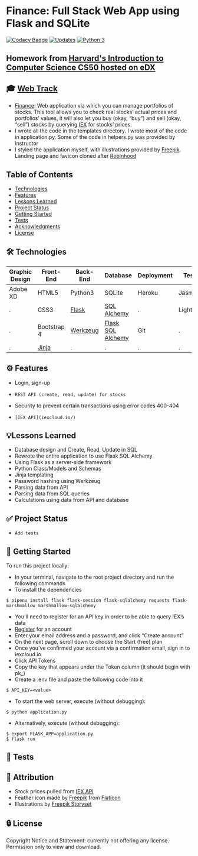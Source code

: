 # Finance: Full Stack Web App using Flask and SQLite
[![Codacy Badge](https://app.codacy.com/project/badge/Grade/323b83dec4c44b78bde6a4b2aa3477ec)](https://www.codacy.com/gh/JacobGrisham/Finance-Full-Stack-Web-App-using-Flask-and-SQLite/dashboard?utm_source=github.com&amp;utm_medium=referral&amp;utm_content=JacobGrisham/Finance-Full-Stack-Web-App-using-Flask-and-SQLite&amp;utm_campaign=Badge_Grade)
[![Updates](https://pyup.io/repos/github/JacobGrisham/Finance-Full-Stack-Web-App-using-Flask-and-SQLite/shield.svg)](https://pyup.io/repos/github/JacobGrisham/Finance-Full-Stack-Web-App-using-Flask-and-SQLite/)
[![Python 3](https://pyup.io/repos/github/JacobGrisham/Finance-Full-Stack-Web-App-using-Flask-and-SQLite/python-3-shield.svg)](https://pyup.io/repos/github/JacobGrisham/Finance-Full-Stack-Web-App-using-Flask-and-SQLite/)
## Homework from [Harvard's Introduction to Computer Science CS50 hosted on eDX](https://www.edx.org/course/cs50s-introduction-to-computer-science)
## 🎓 [Web Track](https://cs50.harvard.edu/x/2020/tracks/web/)
-   [Finance](https://cs50.harvard.edu/x/2020/tracks/web/finance/): Web application via which you can manage portfolios of stocks. This tool allows you to check real stocks’ actual prices and portfolios’ values, it will also let you buy (okay, “buy”) and sell (okay, “sell”) stocks by querying [IEX](iexcloud.io/) for stocks’ prices.
-   I wrote all the code in the templates directory. I wrote most of the code in application.py. Some of the code in helpers.py was provided by instructor
-   I styled the application myself, with illustrations provided by [Freepik](http://www.freepik.com/). Landing page and favicon cloned after [Robinhood](https://robinhood.com/us/en/)

## Table of Contents
-   [Technologies](#technologies)
-   [Features](#features)
-   [Lessons Learned](#lessons-learned)
-   [Project Status](#project-status)
-   [Getting Started](#getting-started)
-   [Tests](#tests)
-   [Acknowledgments](#acknowledgments)
-   [License](#license)

## 🛠 Technologies
|Graphic Design|Front-End|Back-End|Database|Deployment|Testing|
|------------- | ------- | ------ | ------ | -------- | -------|
|Adobe XD	    |HTML5	  |Python3  |SQLite  |Heroku	   |Jasmine|
|.			        |CSS3		  |[Flask](https://flask.palletsprojects.com/en/1.1.x/)   |[SQL Alchemy](https://www.sqlalchemy.org/)|.      |Lighthouse|
|.			        |Bootstrap 4|[Werkzeug](https://werkzeug.palletsprojects.com/en/1.0.x/)	|[Flask SQL Alchemy](https://flask-sqlalchemy.palletsprojects.com/en/2.x/)	  |Git		   |.|
|.			        |[Jinja](https://jinja.palletsprojects.com/en/2.11.x/)    |.		   |.		    |.		     |.|

## ⚙️ Features
-   Login, sign-up
-	  REST API (create, read, update) for stocks
-   Security to prevent certain transactions using error codes 400-404
-	  [IEX API](iexcloud.io/)

## 💡Lessons Learned
-   Database design and Create, Read, Update in SQL
-   Rewrote the entire application to use Flask SQL Alchemy
-   Using Flask as a server-side framework
-   Python Class/Models and Schemas
-   Jinja templating
-   Password hashing using Werkzeug
-   Parsing data from API
-   Parsing data from SQL queries
-   Calculations using data from API and database

## ✅ Project Status
-	  Add tests

## 🚀 Getting Started
To run this project locally:
-   In your terminal, navigate to the root project directory and run the following commands
-   To install the dependencies
```
$ pipenv install flask flask-session flask-sqlalchemy requests flask-marshmallow marshmallow-sqlalchemy
```
-   You'll need to register for an API key in order to be able to query IEX’s data
-   [Register](iexcloud.io/cloud-login#/register/) for an account
-   Enter your email address and a password, and click “Create account”
-   On the next page, scroll down to choose the Start (free) plan
-   Once you’ve confirmed your account via a confirmation email, sign in to iexcloud.io
-   Click API Tokens
-   Copy the key that appears under the Token column (it should begin with pk_)
-   Create a .env file and paste the following code into it
```
$ API_KEY=<value>
```
-   To start the web server, execute (without debugging):
```
$ python application.py 
```
-   Alternatively, execute (without debugging):
```
$ export FLASK_APP=application.py
$ flask run
```

## 📐 Tests

## 📣 Attribution
-   Stock prices pulled from [IEX API](iexcloud.io/)
-   Feather icon made by [Freepik](http://www.freepik.com/) from [Flaticon](https://www.flaticon.com/free-icon/feather_105145?term=feather&page=1&position=85&related_item_id=105145)
-   Illustrations by [Freepik Storyset](https://storyset.com/people/rafiki)

## 🔒 License
Copyright Notice and Statement: currently not offering any license. Permission only to view and download.
